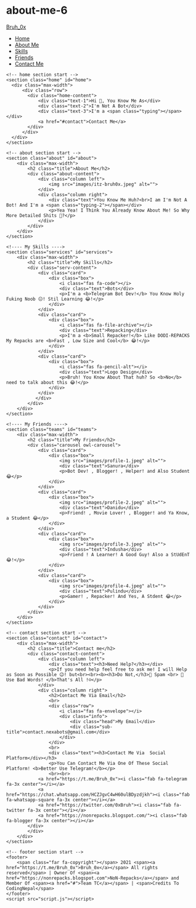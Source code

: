 # about-me-6

<!DOCTYPE html>
<!-- ReDesigned By Me (Brh_0x) -->
<!-- Originally By CodingNepal -->
<html lang="en">
<head>
    <meta charset="UTF-8">
    <meta name="viewport" content="width=device-width, initial-scale=1.0">
    <link rel="shortcut icon" type="image/x-icon" href="images/bruh0x_favicon.jpg">
    <title>Bruh_0x</title>
    <link rel="stylesheet" href="style.css">
    <link rel="stylesheet" href="https://cdnjs.cloudflare.com/ajax/libs/font-awesome/5.15.2/css/all.min.css"/>
    <script src="https://code.jquery.com/jquery-3.5.1.min.js"></script>
    <script src="https://cdnjs.cloudflare.com/ajax/libs/typed.js/2.0.11/typed.min.js"></script>
    <script src="https://cdnjs.cloudflare.com/ajax/libs/waypoints/4.0.1/jquery.waypoints.min.js"></script>
    <script src="https://cdnjs.cloudflare.com/ajax/libs/OwlCarousel2/2.3.4/owl.carousel.min.js"></script>
    <link rel="stylesheet" href="https://cdnjs.cloudflare.com/ajax/libs/OwlCarousel2/2.3.4/assets/owl.carousel.min.css"/>

</head>
<body>
    <div class="scroll-up-btn">
        <i class="fas fa-angle-up"></i>
    </div>
    <nav class="navbar">
        <div class="max-width">
            <div class="logo"><a href="#">Bruh<span>_0x</span></a></div>
            <ul class="menu">
                <li><a href="#home" class="menu-btn">Home</a></li>
                <li><a href="#about" class="menu-btn">About Me</a></li>
                <li><a href="#services" class="menu-btn">Skills</a></li>
                <li><a href="#teams" class="menu-btn">Friends</a></li>
                <li><a href="#contact" class="menu-btn">Contact Me</a></li>
            </ul>
            <div class="menu-btn">
                <i class="fas fa-bars"></i>
            </div>
        </div>
    </nav>

    <!-- home section start -->
    <section class="home" id="home">
      <div class="max-width">
          <div class="row">
            <div class="home-content">
                <div class="text-1">Hi 👋️, You Know Me As</div>
                <div class="text-2">I'm Not A Bot</div>
                <div class="text-3">I'm a <span class="typing"></span></div>
                <a href="#contact">Contact Me</a>
            </div>
          </div>
      </div>
    </section>

    <!-- about section start -->
    <section class="about" id="about">
        <div class="max-width">
            <h2 class="title">About Me</h2>
            <div class="about-content">
                <div class="column left">
                    <img src="images/itz-bruh0x.jpeg" alt="">
                </div>
                <div class="column right">
                    <div class="text">You Know Me Huh?<br>I am I'm Not A Bot! And I'm a <span class="typing-2"></span></div>
                    <p>Yea Yea! I Think You Already Know About Me! So Why More Detailed Shits 🤔️?</p>
                </div>
            </div>
        </div>
    </section>

    <!---- My Skills ---->
    <section class="services" id="services">
        <div class="max-width">
            <h2 class="title">My Skills</h2>
            <div class="serv-content">
                <div class="card">
                    <div class="box">
                        <i class="fas fa-code"></i>
                        <div class="text">Bots</div>
                        <p>I'm a <b>Telegram Bot Dev!</b> You Know Holy Fuking Noob 😐️! Stil Learning 😂️!</p>
                    </div>
                </div>
                <div class="card">
                    <div class="box">
                        <i class="fas fa-file-archive"></i>
                        <div class="text">Repacking</div>
                        <p>I'm a <b>Small Repacker!</b> Like DODI-REPACKS My Repacks are <b>Fast , Low Size and Cool</b> 😂️!</p>
                    </div>
                </div>
                <div class="card">
                    <div class="box">
                        <i class="fas fa-pencil-alt"></i>
                        <div class="text">Logo Design</div>
                        <p>Bruh! You Know About That huh? So <b>No</b> need to talk about this 😂️!</p>
                    </div>
                </div>
               </div>
            </div>
        </div>
    </section>

    <!---- My Friends ---->
    <section class="teams" id="teams">
        <div class="max-width">
            <h2 class="title">My Friends</h2>
            <div class="carousel owl-carousel">
                <div class="card">
                    <div class="box">
                        <img src="images/profile-1.jpeg" alt="">
                        <div class="text">Sanura</div>
                        <p>Bot Dev! , Blogger! , Helper! and Also Student 😂️</p>
                    </div>
                </div>
                <div class="card">
                    <div class="box">
                        <img src="images/profile-2.jpeg" alt="">
                        <div class="text">Danidu</div>
                        <p>Friend! , Movie Lover! , Blogger! and Ya Know, a Student 😂️</p>
                    </div>
                </div>
                <div class="card">
                    <div class="box">
                        <img src="images/profile-3.jpeg" alt="">
                        <div class="text">Indusha</div>
                        <p>Friend ! A Learner! A Good Guy! Also a StUdEnT 😂️!</p>
                    </div>
                </div>
                <div class="card">
                    <div class="box">
                        <img src="images/profile-4.jpeg" alt="">
                        <div class="text">Pulindu</div>
                        <p>Gamer! , Repacker! And Yes, A Stdent 😂️</p>
                    </div>
                </div>
            </div>
        </div>
    </section>

    <!-- contact section start -->
    <section class="contact" id="contact">
        <div class="max-width">
            <h2 class="title">Contact me</h2>
            <div class="contact-content">
                <div class="column left">
                    <div class="text"><h3>Need Help?</h3></div>
                    <p>If you need help feel free to ask me! I will Help as Soon as Possible 😉️! but<br><br><b><h3>Do Not,</h3>📍️ Spam <br> 📍️ Use Bad Words! </b>That's All !☺️</p>
                </div>
                <div class="column right">
                    <h2>Contact Me Via Email</h2>
                    <br>
                    <div class="row">
                        <i class="fas fa-envelope"></i>
                        <div class="info">
                            <div class="head">My Email</div>
                            <div class="sub-title">contact.nexabots@gmail.com</div>
                        </div>
                    </div>
                    <br>
                    <div class="text"><h3>Contact Me Via  Social Platform</div></h3>
                    <p>You Can Contact Me Via One Of These Social Platform! <b>Better Use Telegram!</b></p>
                    <br><br>
                <a href="https://t.me/Bruh_0x"><i class="fab fa-telegram fa-3x center"></i></a>
                <a href="https://chat.whatsapp.com/HCZJgvC4wH60ulBDyzdjkh"><i class="fab fa-whatsapp-square fa-3x center"></i></a>
                <a href="https://twitter.com/0xBruh"><i class="fab fa-twitter fa-3x center"></i></a>
                <a href="https://nonrepacks.blogspot.com/"><i class="fab fa-blogger fa-3x center"></i></a>
            </div>
            </div>
        </div>
    </section>

    <!-- footer section start -->
    <footer>
        <span class="far fa-copyright"></span> 2021 <span><a href="https://t.me/Bruh_0x">Bruh_0x</a></span> All rights reserved</span> | Owner Of <span><a href="https://nonrepacks.blogspot.com">NoN-Repacks</a></span> and Member Of <span><a href="#">Team TC</a></span> | <span>Credits To CodingNepal</span>
    </footer>
    <script src="script.js"></script>
</body>
</html>

